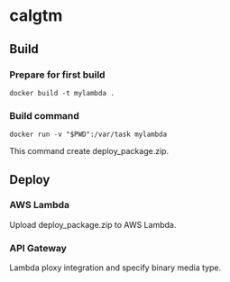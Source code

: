# calgtm

## Build
### Prepare for first build
```
docker build -t mylambda .
```
### Build command
```
docker run -v "$PWD":/var/task mylambda
```
This command create deploy_package.zip.

## Deploy
### AWS Lambda
Upload deploy_package.zip to AWS Lambda.

### API Gateway
Lambda ploxy integration and specify binary media type.
